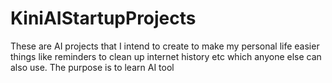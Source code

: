 # KiniAIStartupProjects
These are AI projects that I intend to create to make my personal life easier things like reminders to clean up internet history etc which anyone else can also use. The purpose is to learn AI tool
